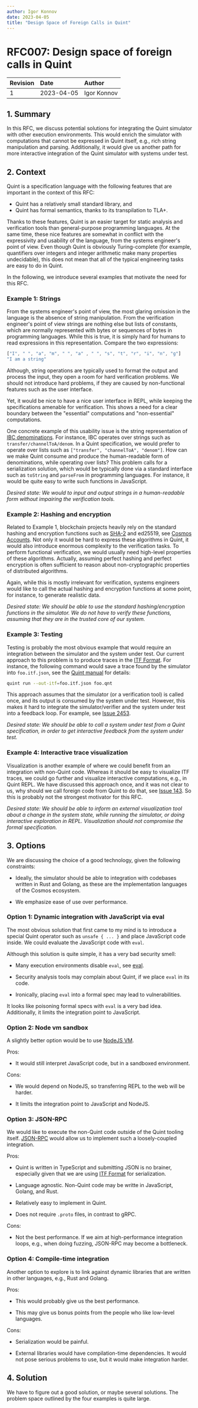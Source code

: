 ```yaml
---
author: Igor Konnov
date: 2023-04-05
title: "Design Space of Foreign Calls in Quint"
---
```


# RFC007: Design space of foreign calls in Quint

| Revision | Date       | Author           |
| :------- | :--------- | :--------------- |
| 1        | 2023-04-05 | Igor Konnov      |

## 1. Summary

In this RFC, we discuss potential solutions for integrating the Quint simulator
with other execution environments. This would enrich the simulator with
computations that cannot be expressed in Quint itself, e.g., rich string
manipulation and parsing. Additionally, it would give us another path for more
interactive integration of the Quint simulator with systems under test.

## 2. Context

Quint is a specification language with the following features that are important
in the context of this RFC:

 - Quint has a relatively small standard library, and
 - Quint has formal semantics, thanks to its transpilation to TLA+.

Thanks to these features, Quint is an easier target for static analysis and
verification tools than general-purpose programming languages. At the same time,
these nice features are somewhat in conflict with the expressivity and usability
of the language, from the systems engineer's point of view. Even though Quint is
obviously Turing-complete (for example, quantifiers over integers and integer
arithmetic make many properties undecidable), this does not mean that all of the
typical engineering tasks are easy to do in Quint.

In the following, we introduce several examples that motivate the need for this
RFC.

### Example 1: Strings

From the systems engineer's point of view, the most glaring omission in the
language is the absence of string manipulation. From the verification engineer's
point of view strings are nothing else but lists of constants, which are
normally represented with bytes or sequences of bytes in programming languages.
While this is true, it is simply hard for humans to read expressions in this
representation. Compare the two expressions:

```js
["I", " ", "a", "m", " ", "a" , " ", "s", "t", "r", "i", "n", "g"]
"I am a string"
```

Although, string operations are typically used to format the output and process
the input, they open a room for hard verification problems. We should not
introduce hard problems, if they are caused by non-functional features such as
the user interface.

Yet, it would be nice to have a nice user interface in REPL, while keeping the
specifications amenable for verification. This shows a need for a clear
boundary between the "essential" computations and "non-essential" computations.

One concrete example of this usability issue is the string representation of
[IBC denominations][]. For instance, IBC operates over strings such as
`transfer/channelToA/denom`. In a Quint specification, we would prefer to
operate over lists such as `["transfer", "channelToA", "denom"]`. How can we
make Quint consume and produce the human-readable form of denominations, while
operating over lists? This problem calls for a serialization solution, which
would be typically done via a standard interface such as `toString` and
`parseFrom` in programming languages. For instance, it would be quite easy to
write such functions in JavaScript.

*Desired state: We would to input and output strings in a human-readable
form without impairing the verification tools.*

### Example 2: Hashing and encryption

Related to Example 1, blockchain projects heavily rely on the standard hashing
and encryption functions such as [SHA-2][] and ed25519, see [Cosmos Accounts][].
Not only it would be hard to express these algorithms in Quint, it would also
introduce enormous complexity to the verification tasks. To perform functional
verification, we would usually need high-level properties of these algorithms.
Actually, assuming perfect hashing and perfect encryption is often sufficient to
reason about non-cryptographic properties of distributed algorithms.

Again, while this is mostly irrelevant for verification, systems engineers
would like to call the actual hashing and encryption functions at some point,
for instance, to generate realistic data.

*Desired state: We should be able to use the standard hashing/encryption
functions in the simulator. We do not have to verify these functions, assuming
that they are in the trusted core of our system.*

### Example 3: Testing

Testing is probably the most obvious example that would require an integration
between the simulator and the system under test. Our current approach to this
problem is to produce traces in the [ITF Format][]. For instance, the following
command would save a trace found by the simulator into `foo.itf.json`, see
the [Quint manual][] for details:

```sh
quint run --out-itf=foo.itf.json foo.qnt
```

This approach assumes that the simulator (or a verification tool) is called
once, and its output is consumed by the system under test. However, this makes
it hard to integrate the simulator/verifier and the system under test into a
feedback loop. For example, see [Issue 2453][].

*Desired state: We should be able to call a system under test from a Quint
specification, in order to get interactive feedback from the system under test.*

### Example 4: Interactive trace visualization

Visualization is another example of where we could benefit from an integration
with non-Quint code. Whereas it should be easy to visualize ITF traces, we could
go further and visualize interactive computations, e.g., in Quint REPL.  We have
discussed this approach once, and it was not clear to us, why should we call
foreign code from Quint to do that, see [Issue 143][]. So this is probably not
the strongest motivator for this RFC.

*Desired state: We should be able to inform an external visualization tool
about a change in the system state, while running the simulator, or doing
interactive exploration in REPL. Visualization should not compromise the
formal specification.*

## 3. Options

We are discussing the choice of a good technology, given the following
constraints:

 - Ideally, the simulator should be able to integration with codebases
   written in Rust and Golang, as these are the implementation languages
   of the Cosmos ecosystem.

 - We emphasize ease of use over performance.

### Option 1: Dynamic integration with JavaScript via eval

The most obvious solution that first came to my mind is to introduce a special
Quint operator such as `unsafe { ... }` and place JavaScript code inside.  We
could evaluate the JavaScript code with `eval`.

Although this solution is quite simple, it has a very bad security smell:

 - Many execution environments disable `eval`, see [eval][].
 
 - Security analysis tools may complain about Quint, if we place `eval` in its
 code.

 - Ironically, placing `eval` into a formal spec may lead to vulnerabilities.

It looks like poisoning formal specs with `eval` is a very bad idea.
Additionally, it limits the integration point to JavaScript.

### Option 2: Node vm sandbox

A slightly better option would be to use [NodeJS VM][].

Pros:

 - It would still interpret JavaScript code, but in a sandboxed environment.

Cons:

 - We would depend on NodeJS, so transferring REPL to the web will be harder.

 - It limits the integration point to JavaScript and NodeJS.
 
### Option 3: JSON-RPC

We would like to execute the non-Quint code outside of the Quint tooling itself.
[JSON-RPC][] would allow us to implement such a loosely-coupled integration.

Pros:

 - Quint is written in TypeScript and submitting JSON is no brainer, especially
   given that we are using [ITF Format][] for serialization.

 - Language agnostic. Non-Quint code may be writte in JavaScript, Golang, and
 Rust.

 - Relatively easy to implement in Quint.

 - Does not require `.proto` files, in contrast to gRPC.

Cons:

 - Not the best performance. If we aim at high-performance integration loops,
   e.g., when doing fuzzing, JSON-RPC may become a bottleneck.
 
### Option 4: Compile-time integration

Another option to explore is to link against dynamic libraries that are written
in other languages, e.g., Rust and Golang.

Pros:

 - This would probably give us the best performance.

 - This may give us bonus points from the people who like low-level languages.

Cons:

 - Serialization would be painful.

 - External libraries would have compilation-time dependencies. It would not
   pose serious problems to use, but it would make integration harder.

## 4. Solution

We have to figure out a good solution, or maybe several solutions.  The problem
space outlined by the four examples is quite large.


[IBC denominations]: https://github.com/cosmos/ibc/blob/main/spec/app/ics-020-fungible-token-transfer/README.md#data-structures
[SHA-2]: https://en.wikipedia.org/wiki/SHA-2
[Cosmos Accounts]: https://docs.cosmos.network/v0.45/basics/accounts.html#signatures
[ITF Format]: https://apalache.informal.systems/docs/adr/015adr-trace.html
[Quint manual]: https://github.com/informalsystems/quint/blob/main/doc/quint.md
[Issue 2453]: https://github.com/informalsystems/apalache/issues/2453
[Issue 143]: https://github.com/informalsystems/quint/issues/143
[eval]: https://developer.mozilla.org/en-US/docs/Web/JavaScript/Reference/Global_Objects/eval
[NodeJS VM]: https://nodejs.org/api/vm.html
[JSON-RPC]: https://en.wikipedia.org/wiki/JSON-RPC#Implementations
